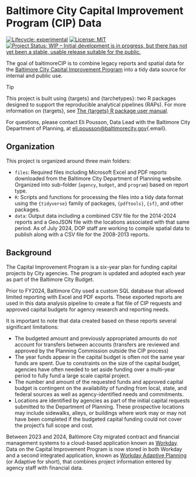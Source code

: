 

<!-- README.md is generated from README.Rmd. Please edit that file -->

# Baltimore City Capital Improvement Program (CIP) Data

<!-- badges: start -->

[![Lifecycle:
experimental](https://img.shields.io/badge/lifecycle-experimental-orange.svg)](https://lifecycle.r-lib.org/articles/stages.html#experimental)
[![License:
MIT](https://img.shields.io/badge/License-MIT-yellow.svg)](https://opensource.org/licenses/MIT)
[![Project Status: WIP – Initial development is in progress, but there
has not yet been a stable, usable release suitable for the
public.](https://www.repostatus.org/badges/latest/wip.svg)](https://www.repostatus.org/#wip)

<!-- badges: end -->

The goal of baltimoreCIP is to combine legacy reports and spatial data
for the [Baltimore City Capital Improvement
Program](https://planning.baltimorecity.gov/) into a tidy data source
for internal and public use.

> [!TIP]
>
> This project is built using {targets} and {tarchetypes}: two R
> packages designed to support the reproducible analytical pipelines
> (RAPs). For more information on {targets}, see [The {targets} R
> package user manual](https://books.ropensci.org/targets/).

For questions, please contact Eli Pousson, Data Lead with the Baltimore
City Department of Planning, at eli.pousson@baltimorecity.gov{.email}.

## Organization

This project is organized around three main folders:

- `files`: Required files including Microsoft Excel and PDF reports
  downloaded from the Baltimore City Department of Planning website.
  Organized into sub-folder (`agency`, `budget`, and `program`) based on
  report type.
- `R`: Scripts and functions for processing the files into a tidy data
  format using the `{tidyverse}` family of packages, `{pdftools}`,
  `{sf}`, and other packages.
- `data`: Output data including a combined CSV file for the 2014-2024
  reports and a GeoJSON file with the locations associated with that
  same period. As of July 2024, DOP staff are working to compile spatial
  data to publish along with a CSV file for the 2008-2013 reports.

## Background

The Capital Improvement Program is a six-year plan for funding capital
projects by City agencies. The program is updated and adopted each year
as part of the Baltimore City Budget.

Prior to FY2024, Baltimore City used a custom SQL database that allowed
limited reporting with Excel and PDF exports. These exported reports are
used in this data analysis pipeline to create a flat file of CIP
requests and approved capital budgets for agency research and reporting
needs.

It is important to note that data created based on these reports several
significant limitations:

- The budgeted amount and previously appropriated amounts do *not*
  account for transfers between accounts (transfers are reviewed and
  approved by the Planning Commission outside the CIP process)
- The year funds appear in the capital budget is often not the same year
  funds are spent. Due to constraints on the size of the capital budget,
  agencies have often needed to set aside funding over a multi-year
  period to fully fund a large scale capital project.
- The number and amount of the requested funds and approved capital
  budget is contingent on the availability of funding from local, state,
  and federal sources as well as agency-identified needs and
  commitments.
- Locations are identified by agencies as part of the initial capital
  requests submitted to the Department of Planning. These prospective
  locations may include sidewalks, alleys, or buildings where work may
  or may not have been completed if the budgeted capital funding could
  not cover the project’s full scope and cost.

Between 2023 and 2024, Baltimore City migrated contract and financial
management systems to a cloud-based application known as
[Workday](https://www.workday.com/). Data on the Capital Improvement
Program is now stored in both Workday and a second integrated
application, known as [Workday Adaptive
Planning](https://www.workday.com/en-us/products/adaptive-planning/overview.html)
(or Adaptive for short), that combines project information entered by
agency staff with financial data.
